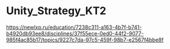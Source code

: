 # Unity_Strategy_KT2
https://newlxp.ru/education/7238c311-a163-4b7f-b741-b4920db93ee8/disciplines/37f55ece-0ed0-44f2-9077-985f4ac85b17/topics/9227c7da-97c5-459f-98b7-e2567f4bbe8f
